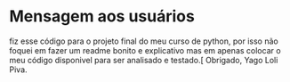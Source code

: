 # Mensagem aos usuários
fiz esse código para o projeto final do meu curso de python,
por isso não foquei em fazer um readme bonito e explicativo mas em apenas colocar o meu código disponivel para ser analisado e testado.[
Obrigado, Yago Loli Piva.
